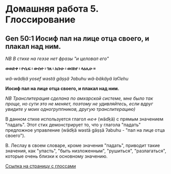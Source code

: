 # Домашняя работа 5. Глоссирование

## Gen 50:1 Иосиф пал на лице отца своего, и плакал над ним.
_NB В стихе на геэзе нет фразы "и целовал его"_
 
**ወወድቀ ፡ ዮሴፍ ፡ ውስተ ፡ ገጸ ፡ አቡሁ ፡ ወበከየ ፡ ላዕሌሁ ።**

_wä-wädḳä yosef wəstä gäṣṣä ʔabuhu wä-bäkäyä laʕlehu_

**Иосиф пал на лице отца своего, и плакал над ним.** 


_NB Транслитерация сделана по амхарской системе, мне было так проще, но сути это не меняет, поэтому не удивляйтесь, если вдруг увидите у моих одногруппников, другую транслитерацию)_ 

В данном стихе используется глагол ወድቀ (wädḳä) с прямым значением "падать". Этот стих демонстрирует то, что у глагола "падать" предложное управление (wädḳä wəstä gäṣṣä ʔabuhu - "пал на лице отца своего"). 

В. Леслау в своем словаре, кроме значения "падать", приводит такие значения, как "упасть", "быть низложенным", "рушиться", "разлагаться", которые очень близки к основному значению.

[Ссылка на страницу с глоссами](https://github.com/Dotpointnet/ethiopia_CILS/blob/main/tc2_export-3.html)

